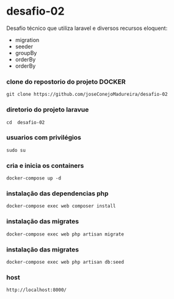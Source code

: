 # desafio-02 
Desafio técnico que utiliza  laravel e diversos recursos eloquent:

<ul>
  <li>migration</li>
  <li>seeder</li>
  <li>groupBy</li>
  <li>orderBy</li>
  <li>orderBy</li>
</ul>

### clone do repostorio do projeto DOCKER 
```
git clone https://github.com/joseConejoMadureira/desafio-02
```

### diretorio  do projeto laravue
```
cd  desafio-02
```
### usuarios com privilégios
```
sudo su
```
### cria e inicia os containers 
```
docker-compose up -d
```
### instalação das dependencias php 
```
docker-compose exec web composer install
```
### instalação das migrates 
```
docker-compose exec web php artisan migrate
```
### instalação das migrates 
```
docker-compose exec web php artisan db:seed
```

### host 
```
http://localhost:8000/
```
